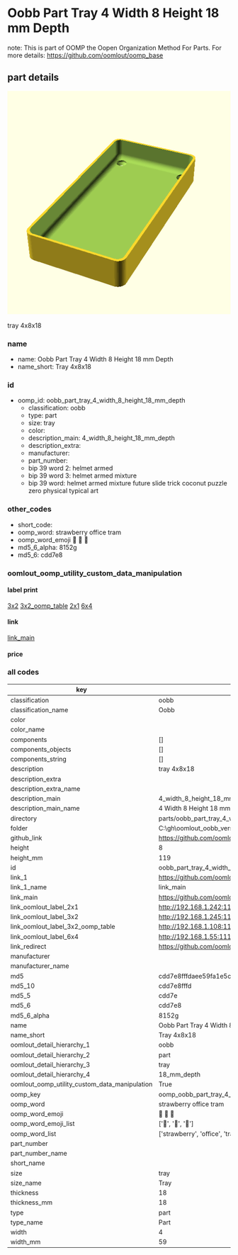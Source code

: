 # Oobb Part Tray 4 Width 8 Height 18 mm Depth  

note: This is part of OOMP the Oopen Organization Method For Parts. For more details: https://github.com/oomlout/oomp_base

##  part details
  

[![](3dpr.png)](3dpr.png)

tray 4x8x18



### name
* name: Oobb Part Tray 4 Width 8 Height 18 mm Depth
* name_short: Tray 4x8x18 
### id
* oomp_id: oobb_part_tray_4_width_8_height_18_mm_depth
  * classification: oobb
  * type: part
  * size: tray
  * color: 
  * description_main: 4_width_8_height_18_mm_depth
  * description_extra: 
  * manufacturer: 
  * part_number: 
  * bip 39 word 2: helmet armed
  * bip 39 word 3: helmet armed mixture
  * bip 39 word: helmet armed mixture future slide trick coconut puzzle zero physical typical art

### other_codes
* short_code: 
* oomp_word: strawberry office tram
* oomp_word_emoji :strawberry: :office: :tram:
* md5_6_alpha: 8152g
* md5_6: cdd7e8






### oomlout_oomp_utility_custom_data_manipulation
#### label print
[3x2](http://192.168.1.245:1112/?label=oomp%208152g)
[3x2_oomp_table](http://192.168.1.108:1112/?label=oomp%208152g)
[2x1](http://192.168.1.242:1112/?label=oomp%208152g)
[6x4](http://192.168.1.55:1112/?label=oomp%208152g)    

#### link

[link_main](https://github.com/oomlout/oomlout_oobb_version_4_generated_parts/tree/main/navigation_oomp/oobb/part/tray/4_width_8_height_18_mm_depth/part)                              

#### price







### all codes 
| key | value |  
| --- | --- |  
| classification | oobb |  
| classification_name | Oobb |  
| color |  |  
| color_name |  |  
| components | [] |  
| components_objects | [] |  
| components_string | [] |  
| description | tray 4x8x18 |  
| description_extra |  |  
| description_extra_name |  |  
| description_main | 4_width_8_height_18_mm_depth |  
| description_main_name | 4 Width 8 Height 18 mm Depth |  
| directory | parts/oobb_part_tray_4_width_8_height_18_mm_depth |  
| folder | C:\gh\oomlout_oobb_version_4_generated_parts\parts\oobb_part_tray_4_width_8_height_18_mm_depth |  
| github_link | https://github.com/oomlout/oomlout_oomp_part_src/tree/main/parts/oobb_part_tray_4_width_8_height_18_mm_depth |  
| height | 8 |  
| height_mm | 119 |  
| id | oobb_part_tray_4_width_8_height_18_mm_depth |  
| link_1 | https://github.com/oomlout/oomlout_oobb_version_4_generated_parts/tree/main/navigation_oomp/oobb/part/tray/4_width_8_height_18_mm_depth/part |  
| link_1_name | link_main |  
| link_main | https://github.com/oomlout/oomlout_oobb_version_4_generated_parts/tree/main/navigation_oomp/oobb/part/tray/4_width_8_height_18_mm_depth/part |  
| link_oomlout_label_2x1 | http://192.168.1.242:1112/?label=oomp%208152g |  
| link_oomlout_label_3x2 | http://192.168.1.245:1112/?label=oomp%208152g |  
| link_oomlout_label_3x2_oomp_table | http://192.168.1.108:1112/?label=oomp%208152g |  
| link_oomlout_label_6x4 | http://192.168.1.55:1112/?label=oomp%208152g |  
| link_redirect | https://github.com/oomlout/oomlout_oobb_version_4_generated_parts/tree/main/parts/oobb_tray_04_08_18 |  
| manufacturer |  |  
| manufacturer_name |  |  
| md5 | cdd7e8fffdaee59fa1e5c5e91c82f357 |  
| md5_10 | cdd7e8fffd |  
| md5_5 | cdd7e |  
| md5_6 | cdd7e8 |  
| md5_6_alpha | 8152g |  
| name | Oobb Part Tray 4 Width 8 Height 18 mm Depth |  
| name_short | Tray 4x8x18  |  
| oomlout_detail_hierarchy_1 | oobb |  
| oomlout_detail_hierarchy_2 | part |  
| oomlout_detail_hierarchy_3 | tray |  
| oomlout_detail_hierarchy_4 | 18_mm_depth |  
| oomlout_oomp_utility_custom_data_manipulation | True |  
| oomp_key | oomp_oobb_part_tray_4_width_8_height_18_mm_depth |  
| oomp_word | strawberry office tram |  
| oomp_word_emoji | :strawberry: :office: :tram: |  
| oomp_word_emoji_list | [':strawberry:', ':office:', ':tram:'] |  
| oomp_word_list | ['strawberry', 'office', 'tram'] |  
| part_number |  |  
| part_number_name |  |  
| short_name |  |  
| size | tray |  
| size_name | Tray |  
| thickness | 18 |  
| thickness_mm | 18 |  
| type | part |  
| type_name | Part |  
| width | 4 |  
| width_mm | 59 |  
